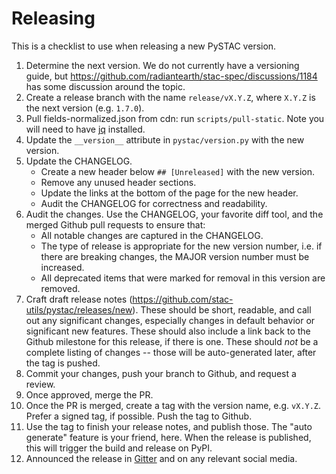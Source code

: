 # Releasing

This is a checklist to use when releasing a new PySTAC version.

1. Determine the next version. We do not currently have a versioning guide, but <https://github.com/radiantearth/stac-spec/discussions/1184> has some discussion around the topic.
2. Create a release branch with the name `release/vX.Y.Z`, where `X.Y.Z` is the next version (e.g. `1.7.0`).
3. Pull fields-normalized.json from cdn: run `scripts/pull-static`. Note you will need to have [jq](https://stedolan.github.io/jq/) installed.
4. Update the `__version__` attribute in `pystac/version.py` with the new version.
5. Update the CHANGELOG.
    - Create a new header below `## [Unreleased]` with the new version.
    - Remove any unused header sections.
    - Update the links at the bottom of the page for the new header.
    - Audit the CHANGELOG for correctness and readability.
6. Audit the changes.
   Use the CHANGELOG, your favorite diff tool, and the merged Github pull requests to ensure that:
    - All notable changes are captured in the CHANGELOG.
    - The type of release is appropriate for the new version number, i.e. if there are breaking changes, the MAJOR version number must be increased.
    - All deprecated items that were marked for removal in this version are removed.
7. Craft draft release notes (<https://github.com/stac-utils/pystac/releases/new>).
   These should be short, readable, and call out any significant changes, especially changes in default behavior or significant new features.
   These should also include a link back to the Github milestone for this release, if there is one.
   These should _not_ be a complete listing of changes -- those will be auto-generated later, after the tag is pushed.
8. Commit your changes, push your branch to Github, and request a review.
9. Once approved, merge the PR.
10. Once the PR is merged, create a tag with the version name, e.g. `vX.Y.Z`.
   Prefer a signed tag, if possible.
   Push the tag to Github.
11. Use the tag to finish your release notes, and publish those.
    The "auto generate" feature is your friend, here.
    When the release is published, this will trigger the build and release on PyPI.
12. Announced the release in [Gitter](https://matrix.to/#/#SpatioTemporal-Asset-Catalog_python:gitter.im) and on any relevant social media.
